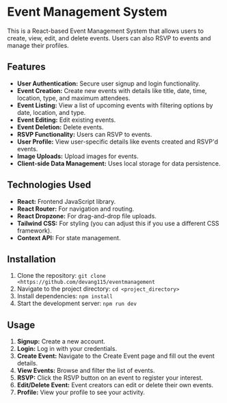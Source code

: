# Event Management System

This is a React-based Event Management System that allows users to create, view, edit, and delete events. Users can also RSVP to events and manage their profiles.

## Features

* **User Authentication:** Secure user signup and login functionality.
* **Event Creation:** Create new events with details like title, date, time, location, type, and maximum attendees.
* **Event Listing:** View a list of upcoming events with filtering options by date, location, and type.
* **Event Editing:** Edit existing events.
* **Event Deletion:** Delete events.
* **RSVP Functionality:** Users can RSVP to events.
* **User Profile:** View user-specific details like events created and RSVP'd events.
* **Image Uploads:** Upload images for events.
* **Client-side Data Management:** Uses local storage for data persistence.


## Technologies Used

* **React:** Frontend JavaScript library.
* **React Router:** For navigation and routing.
* **React Dropzone:** For drag-and-drop file uploads.
* **Tailwind CSS:** For styling (you can adjust this if you use a different CSS framework).
* **Context API:** For state management.



## Installation

1. Clone the repository: `git clone <https://github.com/devang115/eventmanagement`
2. Navigate to the project directory: `cd <project_directory>`
3. Install dependencies: `npm install`
4. Start the development server: `npm run dev`

## Usage

1. **Signup:** Create a new account.
2. **Login:** Log in with your credentials.
3. **Create Event:** Navigate to the Create Event page and fill out the event details.
4. **View Events:** Browse and filter the list of events.
5. **RSVP:** Click the RSVP button on an event to register your interest.
6. **Edit/Delete Event:** Event creators can edit or delete their own events.
7. **Profile:** View your profile to see your activity.

